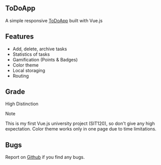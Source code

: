 ## ToDoApp
A simple responsive [ToDoApp](https://inxtwilliqm.github.io/ToDoApp/#/) built with Vue.js

## Features
- Add, delete, archive tasks
- Statistics of tasks
- Gamification (Points & Badges)
- Color theme
- Local storaging
- Routing

## Grade
High Distinction
> [!NOTE]
This is my first Vue.js university project (SIT120), so don't give any high expectation. Color theme works only in one page due to time limitations.

## Bugs
Report on [Github](https://github.com/iNxtWilliqm/ToDoApp/issues/new) if you find any bugs.
